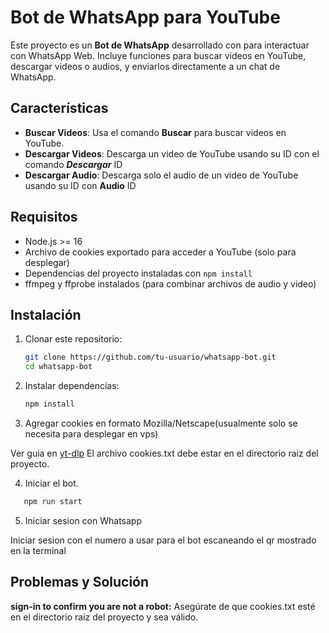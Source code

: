 
# Bot de WhatsApp para YouTube

Este proyecto es un **Bot de WhatsApp** desarrollado con para interactuar con WhatsApp Web. Incluye funciones para buscar videos en YouTube, descargar videos o audios, y enviarlos directamente a un chat de WhatsApp.

## Características

- **Buscar Videos**: Usa el comando **Buscar** para buscar videos en YouTube.
- **Descargar Videos**: Descarga un video de YouTube usando su ID con el comando ***Descargar*** ID
- **Descargar Audio**: Descarga solo el audio de un video de YouTube usando su ID con **Audio** ID

## Requisitos

- Node.js >= 16
- Archivo de cookies exportado para acceder a YouTube (solo para desplegar)
- Dependencias del proyecto instaladas con `npm install`
- ffmpeg y ffprobe instalados (para combinar archivos de audio y video)

## Instalación

1. Clonar este repositorio:
   ```bash
   git clone https://github.com/tu-usuario/whatsapp-bot.git
   cd whatsapp-bot
   ```
2. Instalar dependencias:
   ```bash
   npm install
   ```
3. Agregar cookies en formato Mozilla/Netscape(usualmente solo se necesita para desplegar en vps)

Ver guia en [yt-dlp](https://github.com/yt-dlp/yt-dlp/wiki/FAQ#how-do-i-pass-cookies-to-yt-dlp)
El archivo cookies.txt debe estar en el directorio raiz del proyecto. 

4. Iniciar el bot.
```bash
   npm run start
   ```
5. Iniciar sesion con Whatsapp

Iniciar sesion con el numero a usar para el bot escaneando el qr mostrado en la terminal

## Problemas y Solución

   **sign-in to confirm you are not a robot:** Asegúrate de que cookies.txt esté en el directorio raiz del proyecto y sea válido.

